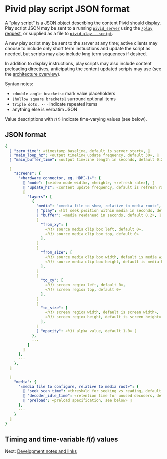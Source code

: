 # Pivid play script JSON format

A "play script" is a [JSON object](https://www.json.org/json-en.html)
describing the content Pivid should display. Play script JSON may be sent to a
running [`pivid_server`](running.md#pivid_server) using the
[`/play` request](protocol.md#play-post---set-play-script-to-control-video-output),
or supplied as a file to [`pivid_play --script`](running.md#pivid_play).

A new play script may be sent to the server at any time; active clients
may choose to include only short term instructions and update the script
as needed, but scripts may also include long term sequences if desired.

In addition to display instructions, play scripts may also include content
preloading directives, anticipating the content updated scripts may use
(see the [architecture overview](architecture.md)).

Syntax notes:
* `«double angle brackets»` mark value placeholders
* `⟦hollow square brackets⟧` surround optional items
* `triple dots, ···` indicate repeated items
* anything else is verbatim JSON

Value descriptions with `𝑓(𝑡)` indicate time-varying values (see below).

## JSON format

```yaml
{
  ⟦ "zero_time": «timestamp baseline, default is server start», ⟧
  ⟦ "main_loop_hz": «output timeline update frequency, default 30», ⟧
  ⟦ "main_buffer_time": «output timeline length in seconds, default 0.2», ⟧

  ⟦
    "screens": {
      "«hardware connector, eg. HDMI-1»": {
        ⟦ "mode": [«video mode width», «height», «refresh rate»], ⟧
        ⟦ "update_hz": «content update frequency, default is refresh rate», ⟧
        ⟦
          "layers": [
            {
              "media": "«media file to show, relative to media root»",
              ⟦ "play": «𝑓(𝑡) seek position within media in seconds, default 0.0», ⟧
              ⟦ "buffer": «media readahead in seconds, default 0.2», ⟧
              ⟦
                "from_xy": [
                  «𝑓(𝑡) source media clip box left, default 0»,
                  «𝑓(𝑡) source media clip box top, default 0»
                ],
              ⟧
              ⟦
                "from_size": [
                  «𝑓(𝑡) source media clip box width, default is media width»,
                  «𝑓(𝑡) source media clip box height, default is media height»
                ],
              ⟧
              ⟦
                "to_xy": [
                  «𝑓(𝑡) screen region left, default 0»,
                  «𝑓(𝑡) screen region top, default 0»
                ],
              ⟧
              ⟦
                "to_size": [
                  «𝑓(𝑡) screen region width, default is screen width»,
                  «𝑓(𝑡) screen region height, default is screen height»
                ],
              ⟧
              ⟦ "opacity": «𝑓(𝑡) alpha value, default 1.0» ⟧
            },
            ···
          ]
        ⟧
      },
      ···
    },
  ⟧

  ⟦
    "media": {
      "«media file to configure, relative to media root»": {
        ⟦ "seek_scan_time": «threshold for seeking vs reading, default 1.0», ⟧
        ⟦ "decoder_idle_time": «retention time for unused decoders, default 1.0», ⟧
        ⟦ "preload": «preload specification, see below» ⟧
      },
      ···
    }
  ⟧
}
```

## Timing and time-variable 𝑓(𝑡) values

Next: [Development notes and links](notes.md)
